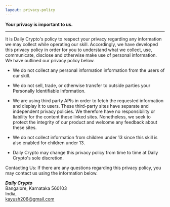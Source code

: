 ```yaml
---
layout: privacy-policy
---
```


**Your privacy is important to us.**

* * *

It is Daily Crypto's policy to respect your privacy regarding any information we may collect while operating our skill. Accordingly, we have developed this privacy policy in order for you to understand what we collect, use, communicate, disclose and otherwise make use of personal information. We have outlined our privacy policy below.

*   We do not collect any personal information information from the users of our skill.

*   We do not sell, trade, or otherwise transfer to outside parties your Personally Identifiable Information.

*   We are using third party APIs in order to fetch the requested information and display it to users. These third-party sites have separate and independent privacy policies. We therefore have no responsibility or liability for the content these linked sites. Nonetheless, we seek to protect the integrity of our product and welcome any feedback about these sites.

*   We do not collect information from children under 13 since this skill is also enabled for children under 13.

*   Daily Crypto may change this privacy policy from time to time at Daily Crypto's sole discretion.

Contacting Us:
If there are any questions regarding this privacy policy, you may contact us using the information below.

***Daily Crypto***  
Bangalore, Karnataka 560103  
India,  
kayush206@gmail.com   
